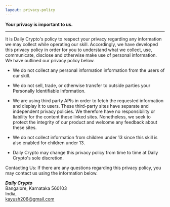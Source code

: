 ```yaml
---
layout: privacy-policy
---
```


**Your privacy is important to us.**

* * *

It is Daily Crypto's policy to respect your privacy regarding any information we may collect while operating our skill. Accordingly, we have developed this privacy policy in order for you to understand what we collect, use, communicate, disclose and otherwise make use of personal information. We have outlined our privacy policy below.

*   We do not collect any personal information information from the users of our skill.

*   We do not sell, trade, or otherwise transfer to outside parties your Personally Identifiable Information.

*   We are using third party APIs in order to fetch the requested information and display it to users. These third-party sites have separate and independent privacy policies. We therefore have no responsibility or liability for the content these linked sites. Nonetheless, we seek to protect the integrity of our product and welcome any feedback about these sites.

*   We do not collect information from children under 13 since this skill is also enabled for children under 13.

*   Daily Crypto may change this privacy policy from time to time at Daily Crypto's sole discretion.

Contacting Us:
If there are any questions regarding this privacy policy, you may contact us using the information below.

***Daily Crypto***  
Bangalore, Karnataka 560103  
India,  
kayush206@gmail.com   
